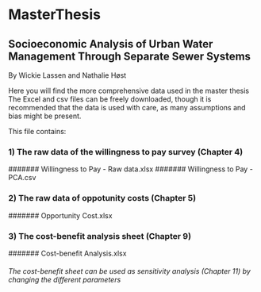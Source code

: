 # MasterThesis
## Socioeconomic Analysis of Urban Water Management Through Separate Sewer Systems

By Wickie Lassen and Nathalie Høst



Here you will find the more comprehensive data used in the master thesis
The Excel and csv files can be freely downloaded, though it is recommended that the data is used with care, as many assumptions and bias might be present.



This file contains:
### 1) The raw data of the willingness to pay survey (Chapter 4)
####### Willingness to Pay - Raw data.xlsx 
####### Willingness to Pay - PCA.csv
### 2) The raw data of oppotunity costs (Chapter 5)
####### Opportunity Cost.xlsx
### 3) The cost-benefit analysis sheet (Chapter 9)
####### Cost-benefit Analysis.xlsx
###### The cost-benefit sheet can be used as sensitivity analysis (Chapter 11) by changing the different parameters
